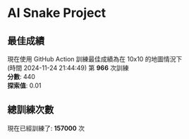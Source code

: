 
# AI Snake Project

## **最佳成績**
現在使用 GitHub Action 訓練最佳成績為在 10x10 的地圖情況下  
(時間 2024-11-24 21:44:49) 第 **966** 次訓練  
**分數**: 440  
**探索值**: 0.01

## 總訓練次數
現在已經訓練了: **157000** 次
